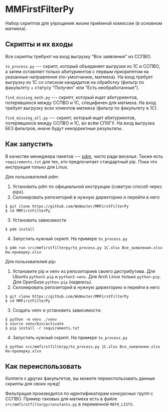 # MMFirstFilterPy

Набор скриптов для упрощения жизни приёмной комиссии (в основном матмеха).

## Скрипты и их входы

Все скрипты требуют на вход выгрузку "Все заявления" из ССПВО.

`to_process.py` --- скрипт, который объединяет выгрузки из 1С и ССПВО, а затем оставляет только абитуриентов с первым приоритетом на указанные направления (по-умолчанию, матмеха).
На вход требует выгрузку из 1С со списком кандидатов на обработку (фильтр по факультету + статусу "Получен" или "Есть необработанные").

`find_missing_math.py` --- скрипт, который ищет абитуриентов, потерявшихся между ССПВО и 1С, специфичен для матмеха.
На вход требует выгрузку всех клиентов матмеха (фильтр по факультету в 1С).

`find_missing_all.py` --- скрипт, который ищет абитуриентов, потерявшихся между ССПВО и 1С, во всём СПбГУ.
На вход выгрузка БЕЗ фильтров, иначе будут некорректные результаты.

## Как запустить

В качестве менеджера пакетов --- [pdm](https://pdm-project.org/en/latest/), чисто ради веселья.
Также есть `requirements.txt` для тех, кто предпочитает стандартный pip.
Пока что инструкция только для Linux.

Для пользователей pdm:
1. Установить pdm по официальной инструкции (советую способ через pipx).
2. Склонировать репозиторий в нужную директорию и перейти в него
```console
$ git clone https://github.com/WoWaster/MMFirstFilterPy
$ cd MMFirstFilterPy
```
3. Установить зависимости
```console
$ pdm install
```
4. Запустить нужный скрипт.
На примере `to_process.py`
```console
$ pdm run src/mmfirstfilterpy/to_process.py 1С.xlsx Все_заявления.xlsx На-проверку.xlsx
```

Для пользователей pip:
1. Установите pip и venv из репозиториев своего дистрибутива.
Для Ubuntu `python3-pip` и `python3-venv`.
Для Arch Linux только `python-pip`.
Для OpenSuse `python-pip` (надеюсь).
2. Склонировать репозиторий в нужную директорию и перейти в него
```console
$ git clone https://github.com/WoWaster/MMFirstFilterPy
$ cd MMFirstFilterPy
```
3. Создать venv и установить зависимости:
```console
$ python -m venv ./venv
$ source venv/bin/activate
$ pip install -r requirements.txt
```
4. Запустить нужный скрипт.
На примере `to_process.py`
```console
$ python src/mmfirstfilterpy/to_process.py 1С.xlsx Все_заявления.xlsx На-проверку.xlsx
```

## Как переиспользовать

Коллеги с других факультетов, вы можете переиспользовать данные скрипты для своих нужд!

Фильтрация производится по идентификаторам конкурсных групп с ССПВО.
Пример таковых для матмеха есть в файле `src/mmfirstfilterpy/constants.py` в переменной `MATH_LISTS`.
